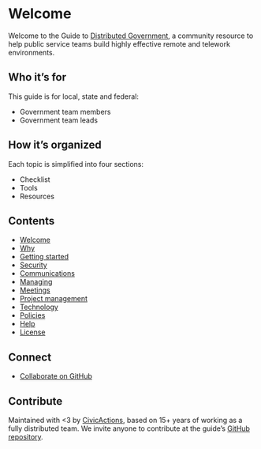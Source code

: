 # Welcome

Welcome to the Guide to [Distributed Government](https://distributedgov.org), a community resource to help public service teams build highly effective remote and telework environments.

## Who it’s for

This guide is for local, state and federal:

* Government team members
* Government team leads

## How it’s organized

Each topic is simplified into four sections:

* Checklist
* Tools
* Resources

## Contents

* [Welcome](README.md)
* [Why](why.md)
* [Getting started](getting-started.md)
* [Security](security.md)
* [Communications](communications.md)
* [Managing](managing.md)
* [Meetings](meetings.md)
* [Project management](project-management.md)
* [Technology](technology.md)
* [Policies](policies.md)
* [Help](help.md)
* [License](license-info.md)

## Connect

* [Collaborate on GitHub](https://github.com/distributedgov/guide)

## Contribute

Maintained with <3 by [CivicActions](https://civicactions.com/), based on 15+ years of working as a fully distributed team. We invite anyone to contribute at the guide’s [GitHub repository](https://github.com/distributedgov/guide).
